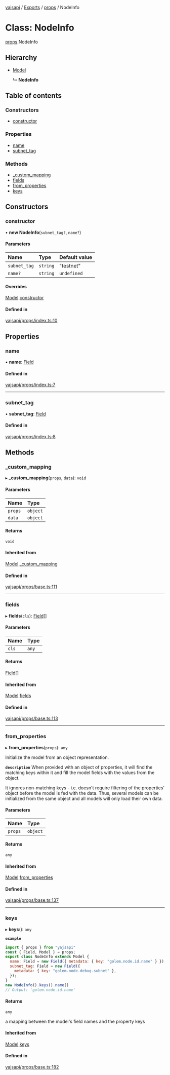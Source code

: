 [yajsapi](../README.md) / [Exports](../modules.md) / [props](../modules/props.md) / NodeInfo

# Class: NodeInfo

[props](../modules/props.md).NodeInfo

## Hierarchy

- [Model](props_base.model.md)

  ↳ **NodeInfo**

## Table of contents

### Constructors

- [constructor](props.nodeinfo.md#constructor)

### Properties

- [name](props.nodeinfo.md#name)
- [subnet\_tag](props.nodeinfo.md#subnet_tag)

### Methods

- [\_custom\_mapping](props.nodeinfo.md#_custom_mapping)
- [fields](props.nodeinfo.md#fields)
- [from\_properties](props.nodeinfo.md#from_properties)
- [keys](props.nodeinfo.md#keys)

## Constructors

### constructor

• **new NodeInfo**(`subnet_tag?`, `name?`)

#### Parameters

| Name | Type | Default value |
| :------ | :------ | :------ |
| `subnet_tag` | `string` | "testnet" |
| `name?` | `string` | `undefined` |

#### Overrides

[Model](props_base.model.md).[constructor](props_base.model.md#constructor)

#### Defined in

[yajsapi/props/index.ts:10](https://github.com/golemfactory/yajsapi/blob/8f42a91/yajsapi/props/index.ts#L10)

## Properties

### name

• **name**: [Field](props_base.field.md)

#### Defined in

[yajsapi/props/index.ts:7](https://github.com/golemfactory/yajsapi/blob/8f42a91/yajsapi/props/index.ts#L7)

___

### subnet\_tag

• **subnet\_tag**: [Field](props_base.field.md)

#### Defined in

[yajsapi/props/index.ts:8](https://github.com/golemfactory/yajsapi/blob/8f42a91/yajsapi/props/index.ts#L8)

## Methods

### \_custom\_mapping

▸ **_custom_mapping**(`props`, `data`): `void`

#### Parameters

| Name | Type |
| :------ | :------ |
| `props` | `object` |
| `data` | `object` |

#### Returns

`void`

#### Inherited from

[Model](props_base.model.md).[_custom_mapping](props_base.model.md#_custom_mapping)

#### Defined in

[yajsapi/props/base.ts:111](https://github.com/golemfactory/yajsapi/blob/8f42a91/yajsapi/props/base.ts#L111)

___

### fields

▸ **fields**(`cls`): [Field](props_base.field.md)[]

#### Parameters

| Name | Type |
| :------ | :------ |
| `cls` | `any` |

#### Returns

[Field](props_base.field.md)[]

#### Inherited from

[Model](props_base.model.md).[fields](props_base.model.md#fields)

#### Defined in

[yajsapi/props/base.ts:113](https://github.com/golemfactory/yajsapi/blob/8f42a91/yajsapi/props/base.ts#L113)

___

### from\_properties

▸ **from_properties**(`props`): `any`

Initialize the model from an object representation.

**`description`** When provided with an object of properties, it will find the matching keys
   within it and fill the model fields with the values from the object.

   It ignores non-matching keys - i.e. doesn't require filtering of the properties'
   object before the model is fed with the data. Thus, several models can be
   initialized from the same object and all models will only load their own data.

#### Parameters

| Name | Type |
| :------ | :------ |
| `props` | `object` |

#### Returns

`any`

#### Inherited from

[Model](props_base.model.md).[from_properties](props_base.model.md#from_properties)

#### Defined in

[yajsapi/props/base.ts:137](https://github.com/golemfactory/yajsapi/blob/8f42a91/yajsapi/props/base.ts#L137)

___

### keys

▸ **keys**(): `any`

**`example`**
```js
import { props } from "yajsapi"
const { Field, Model } = props;
export class NodeInfo extends Model {
  name: Field = new Field({ metadata: { key: "golem.node.id.name" } });
  subnet_tag: Field = new Field({
    metadata: { key: "golem.node.debug.subnet" },
  });
}
new NodeInfo().keys().name()
// Output: 'golem.node.id.name'
```

#### Returns

`any`

a mapping between the model's field names and the property keys

#### Inherited from

[Model](props_base.model.md).[keys](props_base.model.md#keys)

#### Defined in

[yajsapi/props/base.ts:182](https://github.com/golemfactory/yajsapi/blob/8f42a91/yajsapi/props/base.ts#L182)
